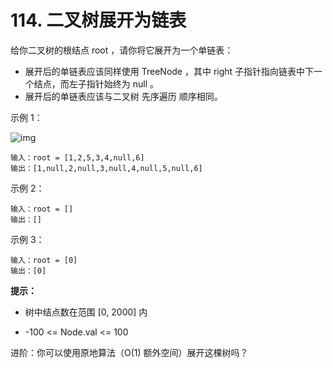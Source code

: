 # 114. 二叉树展开为链表

给你二叉树的根结点 root ，请你将它展开为一个单链表：

- 展开后的单链表应该同样使用 TreeNode ，其中 right 子指针指向链表中下一个结点，而左子指针始终为 null 。
- 展开后的单链表应该与二叉树 先序遍历 顺序相同。

示例 1：

![img](https://foreti.me/imgplace/2021/2021-03-24_flaten-550a37.jpg)

```
输入：root = [1,2,5,3,4,null,6]
输出：[1,null,2,null,3,null,4,null,5,null,6]
```

示例 2：

```
输入：root = []
输出：[]
```

示例 3：

```
输入：root = [0]
输出：[0]
```

**提示：**

- 树中结点数在范围 [0, 2000] 内

- -100 <= Node.val <= 100


进阶：你可以使用原地算法（O(1) 额外空间）展开这棵树吗？
